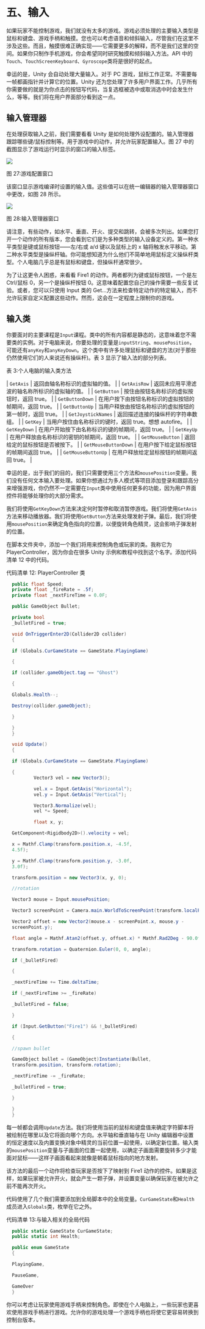 # 五、输入

如果玩家不能控制游戏，我们就没有太多的游戏。游戏必须处理的主要输入类型是鼠标和键盘、游戏手柄和触摸。您也可以考虑语音和倾斜输入，尽管我们在这里不涉及这些。而且，触摸很难正确实现——它需要更多的解释，而不是我们这里的空间。如果你只制作手机游戏，你会希望同时研究触摸和倾斜输入方法。API 中的`Touch`、`TouchScreenKeyboard`、`Gyroscope`类将是很好的起点。

幸运的是，Unity 会自动处理大量输入。对于 PC 游戏，鼠标工作正常。不需要每一帧都画指针并计算它的位置。Unity 还为您处理了许多用户界面工作。几乎所有你需要做的就是为你点击的按钮写代码，当复选框被选中或取消选中时会发生什么，等等。我们将在用户界面部分看到这一点。

## 输入管理器

在处理获取输入之前，我们需要看看 Unity 是如何处理外设配置的。输入管理器跟踪哪些键/鼠标控制等。用于游戏中的动作，并允许玩家配置输入。图 27 中的截图显示了游戏运行时显示的窗口的输入标签。

![](img/image028.jpg)

图 27:游戏配置窗口

该窗口显示游戏编译时设置的输入值。这些值可以在统一编辑器的输入管理器窗口中更改，如图 28 所示。

![](img/image029.jpg)

图 28:输入管理器窗口

请注意，有些动作，如水平、垂直、开火、提交和跳转，会被多次列出。如果您打开一个动作的所有版本，您会看到它们是为多种类型的输入设备定义的。第一种水平类型是键或鼠标按钮——左/右或 a/d 键以及鼠标上的 x 轴将触发水平移动。第二种水平类型是操纵杆轴。你可能想知道为什么他们不简单地用鼠标定义操纵杆类型。个人电脑几乎总是有鼠标和键盘，但操纵杆通常很少。

为了让这更令人困惑，来看看 Fire1 的动作。两者都列为键或鼠标按钮，一个是左 Ctrl/鼠标 0，另一个是操纵杆按钮 0。这意味着配置您自己的操作需要一些反复试验。或者，您可以只使用 Input 类的 Get…方法来检查特定动作的特定输入，而不允许玩家自定义配置这些动作。然而，这会在一定程度上限制你的游戏。

## 输入类

你要面对的主要课程是`Input`课程。类中的所有内容都是静态的，这意味着您不需要类的实例。对于电脑来说，你要处理的变量是`inputString`、`mousePosition`，可能还有`anyKey`和`anyKeyDown`。这个类中有许多处理鼠标和键盘的方法(对于那些仍然使用它们的人来说还有操纵杆)。表 3 显示了输入法的部分列表。

表 3:个人电脑的输入类方法

| `GetAxis` | 返回由轴名称标识的虚拟轴的值。 |
| `GetAxisRow` | 返回未应用平滑滤波的轴名称所标识的虚拟轴的值。 |
| `GetButton` | 按住由按钮名称标识的虚拟按钮时，返回 true。 |
| `GetButtonDown` | 在用户按下由按钮名称标识的虚拟按钮的帧期间，返回 true。 |
| `GetButtonUp` | 当用户释放由按钮名称标识的虚拟按钮的第一帧时，返回 true。 |
| `GetJoystickNames` | 返回描述连接的操纵杆的字符串数组。 |
| `GetKey` | 当用户按住由名称标识的键时，返回 true。想想 autofire。 |
| `GetKeyDown` | 在用户开始按下由名称标识的键的帧期间，返回 true。 |
| `GetKeyUp` | 在用户释放由名称标识的密钥的帧期间，返回 true。 |
| `GetMouseButton` | 返回给定的鼠标按钮是否被按下。 |
| `GetMouseButtonDown` | 在用户按下给定鼠标按钮的帧期间返回 true。 |
| `GetMouseButtonUp` | 在用户释放给定鼠标按钮的帧期间返回 true。 |

幸运的是，出于我们的目的，我们只需要使用三个方法和`mousePosition`变量。我们没有任何文本输入要处理。如果你想通过为多人模式等项目添加登录和跟踪高分来增强游戏，你仍然不一定需要在`Input`类中使用任何更多的功能，因为用户界面控件将能够处理你的大部分需求。

我们将使用`GetKeyDown`方法来决定何时暂停和取消暂停游戏。我们将使用`GetAxis`方法来移动播放器。我们将使用`GetButton`方法来处理发射子弹。最后，我们将使用`mousePosition`来确定角色指向的位置，以便旋转角色精灵，这会影响子弹发射的位置。

在脚本文件夹中，添加一个我们将用来控制角色或玩家的类。我称它为 PlayerController，因为你会在很多 Unity 示例和教程中找到这个名字。添加代码清单 12 中的代码。

代码清单 12: PlayerController 类

```cs
  public float Speed;
  private float _fireRate = .5f;
  private float _nextFireTime = 0.0F;

  public GameObject Bullet;

  private bool
  _bulletFired = true;

  void OnTriggerEnter2D(Collider2D collider)
  {

  if (Globals.CurGameState == GameState.PlayingGame)

  {

  if (collider.gameObject.tag == "Ghost")

  {

  Globals.Health--;

  Destroy(collider.gameObject);

  }

  }
  }

  void Update()
  {

  if (Globals.CurGameState == GameState.PlayingGame)

  {
          Vector3 vel = new Vector3();

          vel.x = Input.GetAxis("Horizontal");
          vel.y = Input.GetAxis("Vertical");

          Vector3.Normalize(vel);
          vel *= Speed;

          float x, y;

  GetComponent<Rigidbody2D>().velocity = vel;

  x = Mathf.Clamp(transform.position.x, -4.5f,
  4.5f);

  y = Mathf.Clamp(transform.position.y, -3.0f,
  3.0f);

  transform.position = new Vector3(x, y, 0);

  //rotation

  Vector3 mouse = Input.mousePosition;

  Vector3 screenPoint = Camera.main.WorldToScreenPoint(transform.localPosition);

  Vector2 offset = new Vector2(mouse.x - screenPoint.x, mouse.y -
  screenPoint.y);

  float angle = Mathf.Atan2(offset.y, offset.x) * Mathf.Rad2Deg - 90.0f;

  transform.rotation = Quaternion.Euler(0, 0, angle);

  if (_bulletFired)

  {

  _nextFireTime += Time.deltaTime;

  if (_nextFireTime >= _fireRate)

  _bulletFired = false;

  }

  if (Input.GetButton("Fire1") && !_bulletFired)

  {

  //spawn bullet

  GameObject bullet = (GameObject)Instantiate(Bullet,
  transform.position, transform.rotation);

  _nextFireTime -= _fireRate;

  _bulletFired = true;

  }

  }
  }

```

每一帧都会调用`Update`方法。我们将使用当前的鼠标和键盘值来确定字符脚本将被绘制在哪里以及它将面向哪个方向。水平轴和垂直轴与在 Unity 编辑器中设置的恒定速度以及内置变换对象中精灵的当前位置一起使用，以确定新位置。输入类的`mousePosition`变量与子画面的位置一起使用，以确定子画面需要旋转多少才能面对鼠标——这样子画面看起来就像是朝着鼠标指向的地方发射。

该方法的最后一个动作将检查玩家是否按下了映射到 Fire1 动作的控件。如果是这样，如果玩家被允许开火，就会产生一颗子弹，并设置变量以确保玩家在被允许之前不能再次开火。

代码使用了几个我们需要添加到全局脚本中的全局变量。`CurGameState`和`Health`成员进入`Globals`类，枚举在它之外。

代码清单 13:与输入相关的全局代码

```cs
  public static GameState CurGameState;
  public static int Health;

  public enum GameState
  {

  PlayingGame,

  PauseGame,

  GameOver
  }

```

你可以考虑让玩家使用游戏手柄来控制角色。即使在个人电脑上，一些玩家也更喜欢使用游戏手柄进行游戏。允许你的游戏处理一个游戏手柄也将使它更容易转换到控制台版本。